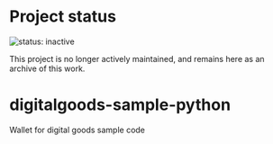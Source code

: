 # Project status
![status: inactive](https://img.shields.io/badge/status-inactive-red.svg)

This project is no longer actively maintained, and remains here as an archive of this work.

digitalgoods-sample-python
==========================

Wallet for digital goods sample code
